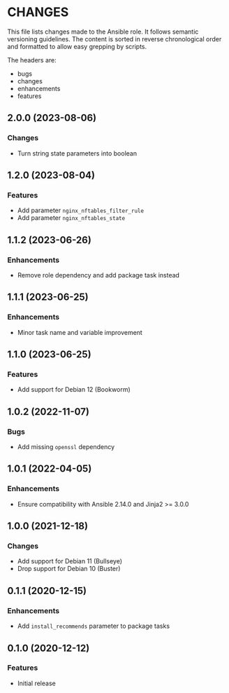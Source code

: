 # CHANGES

This file lists changes made to the Ansible role. It follows semantic versioning
guidelines. The content is sorted in reverse chronological order and formatted
to allow easy grepping by scripts.

The headers are:
- bugs
- changes
- enhancements
- features

## 2.0.0 (2023-08-06)

### Changes

- Turn string state parameters into boolean

## 1.2.0 (2023-08-04)

### Features

- Add parameter `nginx_nftables_filter_rule`
- Add parameter `nginx_nftables_state`

## 1.1.2 (2023-06-26)

### Enhancements

- Remove role dependency and add package task instead

## 1.1.1 (2023-06-25)

### Enhancements

- Minor task name and variable improvement

## 1.1.0 (2023-06-25)

### Features

- Add support for Debian 12 (Bookworm)

## 1.0.2 (2022-11-07)

### Bugs

- Add missing `openssl` dependency

## 1.0.1 (2022-04-05)

### Enhancements

- Ensure compatibility with Ansible 2.14.0 and Jinja2 >= 3.0.0

## 1.0.0 (2021-12-18)

### Changes

- Add support for Debian 11 (Bullseye)
- Drop support for Debian 10 (Buster)

## 0.1.1 (2020-12-15)

### Enhancements

- Add `install_recommends` parameter to package tasks

## 0.1.0 (2020-12-12)

### Features

- Initial release
